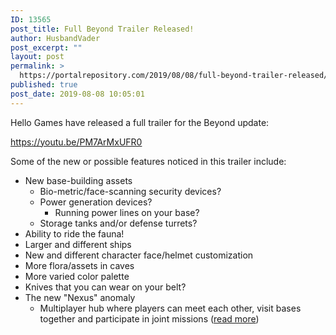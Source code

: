 ```yaml
---
ID: 13565
post_title: Full Beyond Trailer Released!
author: HusbandVader
post_excerpt: ""
layout: post
permalink: >
  https://portalrepository.com/2019/08/08/full-beyond-trailer-released/
published: true
post_date: 2019-08-08 10:05:01
---
```

Hello Games have released a full trailer for the Beyond update:

https://youtu.be/PM7ArMxUFR0

Some of the new or possible features noticed in this trailer include:
<ul>
 	<li>New base-building assets
<ul>
 	<li>Bio-metric/face-scanning security devices?</li>
 	<li>Power generation devices?
<ul>
 	<li>Running power lines on your base?</li>
</ul>
</li>
 	<li>Storage tanks and/or defense turrets?</li>
</ul>
</li>
 	<li>Ability to ride the fauna!</li>
 	<li>Larger and different ships</li>
 	<li>New and different character face/helmet customization</li>
 	<li>More flora/assets in caves</li>
 	<li>More varied color palette</li>
 	<li>Knives that you can wear on your belt?</li>
 	<li>The new "Nexus" anomaly
<ul>
 	<li>Multiplayer hub where players can meet each other, visit bases together and participate in joint missions (<a href="https://blog.us.playstation.com/2019/08/08/no-mans-sky-beyond-introduces-the-nexus-new-launch-trailer/">read more</a>)</li>
</ul>
</li>
</ul>